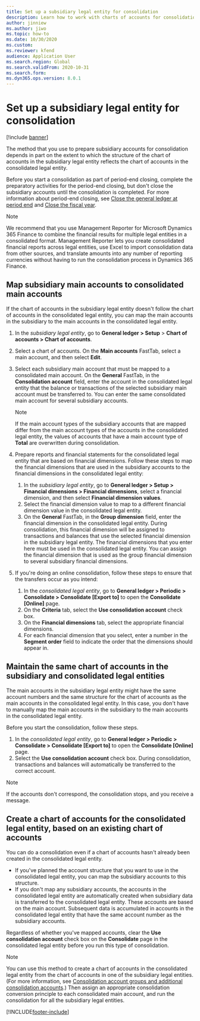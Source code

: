 ```yaml
---
title: Set up a subsidiary legal entity for consolidation
description: Learn how to work with charts of accounts for consolidation companies, including an outline on map subsidiary main accounts to consolidated main accounts.
author: jinniew
ms.author: jiwo
ms.topic: how-to
ms.date: 10/30/2020
ms.custom:
ms.reviewer: kfend 
audience: Application User
ms.search.region: Global
ms.search.validFrom: 2020-10-31
ms.search.form: 
ms.dyn365.ops.version: 8.0.1
---
```


# Set up a subsidiary legal entity for consolidation

[!include [banner](../includes/banner.md)]

The method that you use to prepare subsidiary accounts for consolidation depends in part on the extent to which the structure of the chart of accounts in the subsidiary legal entity reflects the chart of accounts in the consolidated legal entity.

Before you start a consolidation as part of period-end closing, complete the preparatory activities for the period-end closing, but don't close the subsidiary accounts until the consolidation is completed. For more information about period-end closing, see [Close the general ledger at period end](close-general-ledger-at-period-end.md) and [Close the fiscal year](tasks/close-fiscal-year.md).

> [!NOTE]
>  We recommend that you use Management Reporter for Microsoft Dynamics 365 Finance to combine the financial results for multiple legal entities in a consolidated format. Management Reporter lets you create consolidated financial reports across legal entities, use Excel to import consolidation data from other sources, and translate amounts into any number of reporting currencies without having to run the consolidation process in Dynamics 365 Finance.

## Map subsidiary main accounts to consolidated main accounts

If the chart of accounts in the subsidiary legal entity doesn't follow the chart of accounts in the consolidated legal entity, you can map the main accounts in the subsidiary to the main accounts in the consolidated legal entity.

1. In the *subsidiary legal entity*, go to **General ledger \> Setup** \> **Chart of accounts \> Chart of accounts**.
2. Select a chart of accounts. On the **Main accounts** FastTab, select a main account, and then select **Edit**.
3. Select each subsidiary main account that must be mapped to a consolidated main account. On the **General** FastTab, in the **Consolidation account** field, enter the account in the consolidated legal entity that the balance or transactions of the selected subsidiary main account must be transferred to. You can enter the same consolidated main account for several subsidiary accounts.

    > [!NOTE]
    > If the main account types of the subsidiary accounts that are mapped differ from the main account types of the accounts in the consolidated legal entity, the values of accounts that have a main account type of **Total** are overwritten during consolidation.

4. Prepare reports and financial statements for the consolidated legal entity that are based on financial dimensions. Follow these steps to map the financial dimensions that are used in the subsidiary accounts to the financial dimensions in the consolidated legal entity:

    1. In the *subsidiary legal entity*, go to **General ledger \> Setup \> Financial dimensions \> Financial dimensions**, select a financial dimension, and then select **Financial dimension values**.
    2. Select the financial dimension value to map to a different financial dimension value in the consolidated legal entity.
    3. On the **General** FastTab, in the **Group dimension** field, enter the financial dimension in the consolidated legal entity. During consolidation, this financial dimension will be assigned to transactions and balances that use the selected financial dimension in the subsidiary legal entity. The financial dimensions that you enter here must be used in the consolidated legal entity. You can assign the financial dimension that is used as the group financial dimension to several subsidiary financial dimensions.

5. If you're doing an online consolidation, follow these steps to ensure that the transfers occur as you intend:

    1. In the *consolidated legal entity*, go to **General ledger \> Periodic \> Consolidate \> Consolidate \[Export to\]** to open the **Consolidate \[Online\]** page.
    2. On the **Criteria** tab, select the **Use consolidation account** check box.
    3. On the **Financial dimensions** tab, select the appropriate financial dimensions.
    4. For each financial dimension that you select, enter a number in the **Segment order** field to indicate the order that the dimensions should appear in.

## Maintain the same chart of accounts in the subsidiary and consolidated legal entities

The main accounts in the subsidiary legal entity might have the same account numbers and the same structure for the chart of accounts as the main accounts in the consolidated legal entity. In this case, you don't have to manually map the main accounts in the subsidiary to the main accounts in the consolidated legal entity.

Before you start the consolidation, follow these steps.

1. In the *consolidated legal entity*, go to **General ledger \> Periodic \> Consolidate \> Consolidate \[Export to\]** to open the **Consolidate \[Online\]** page.
2. Select the **Use consolidation account** check box. During consolidation, transactions and balances will automatically be transferred to the correct account.

> [!NOTE]
> If the accounts don't correspond, the consolidation stops, and you receive a message.

## Create a chart of accounts for the consolidated legal entity, based on an existing chart of accounts

You can do a consolidation even if a chart of accounts hasn't already been created in the consolidated legal entity.

- If you've planned the account structure that you want to use in the consolidated legal entity, you can map the subsidiary accounts to this structure.
- If you don't map any subsidiary accounts, the accounts in the consolidated legal entity are automatically created when subsidiary data is transferred to the consolidated legal entity. These accounts are based on the main account. Subsequent data is accumulated in accounts in the consolidated legal entity that have the same account number as the subsidiary accounts.

Regardless of whether you've mapped accounts, clear the **Use consolidation account** check box on the **Consolidate** page in the consolidated legal entity before you run this type of consolidation.

> [!NOTE]
> You can use this method to create a chart of accounts in the consolidated legal entity from the chart of accounts in one of the subsidiary legal entities. (For more information, see [Consolidation account groups and additional consolidation accounts](../budgeting/consolidation-account-groups-consolidation-accounts.md).) Then assign an appropriate consolidation conversion principle to each consolidated main account, and run the consolidation for all the subsidiary legal entities.


[!INCLUDE[footer-include](../../includes/footer-banner.md)]
